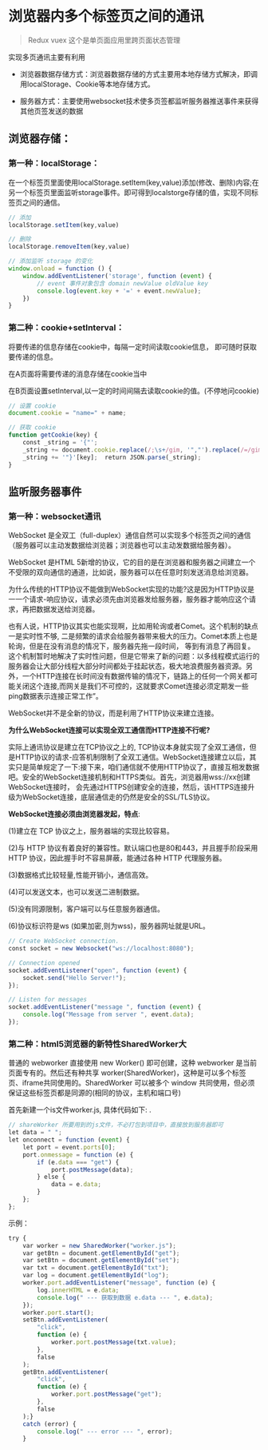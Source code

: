 # 浏览器内多个标签页之间的通讯

> Redux vuex 这个是单页面应用里跨页面状态管理

实现多页通讯主要有利用

- 浏览器数据存储方式：浏览器数据存储的方式主要用本地存储方式解决，即调用localStorage、Cookie等本地存储方式。

- 服务器方式：主要使用websocket技术使多页签都监听服务器推送事件来获得其他页签发送的数据

## 浏览器存储：

### 第一种：localStorage：

在一个标签页里面使用localStorage.setItem(key,value)添加(修改、删除)内容;在另一个标签页里面监听storage事件。即可得到localstorge存储的值，实现不同标签页之间的通信。

```js
// 添加
localStorage.setItem(key,value) 

// 删除
localStorage.removeItem(key,value) 

// 添加监听 storage 的变化
window.onload = function () {    
    window.addEventListener('storage', function (event) {      
        // event 事件对象包含 domain newValue oldValue key        
        console.log(event.key + '=' + event.newValue);    
    })
}
```

### 第二种：cookie+setInterval：

将要传递的信息存储在cookie中，每隔一定时间读取cookie信息， 即可随时获取要传递的信息。

在A页面将需要传递的消息存储在cookie当中

在B页面设置setInterval,以一定的时间间隔去读取cookie的值。(不停地问cookie)

```js
// 设置 cookie
document.cookie = "name=" + name;

// 获取 cookie
function getCookie(key) {  
    const _string = '{"';  
    _string += document.cookie.replace(/;\s+/gim, '","').replace(/=/gim, '":"');  
    _string += '"}'[key];  return JSON.parse(_string);
}
```

## 监听服务器事件

### 第一种：websocket通讯

WebSocket 是全双工（full-duplex）通信自然可以实现多个标签页之间的通信（服务器可以主动发数据给浏览器；浏览器也可以主动发数据给服务器）。

WebSocket 是HTML 5新增的协议，它的目的是在浏览器和服务器之间建立一个不受限的双向通信的通道，比如说，服务器可以在任意时刻发送消息给浏览器。

为什么传统的HTTP协议不能做到WebSocket实现的功能?这是因为HTTP协议是一一个请求-响应协议，请求必须先由浏览器发给服务器，服务器才能响应这个请求，再把数据发送给浏览器。

也有人说，HTTP协议其实也能实现啊，比如用轮询或者Comet。这个机制的缺点一是实时性不够, 二是频繁的请求会给服务器带来极大的压力。Comet本质上也是轮询，但是在没有消息的情况下，服务器先拖一段时间， 等到有消息了再回复。这个机制暂时地解决了实时性问题，但是它带来了新的问题：以多线程模式运行的服务器会让大部分线程大部分时间都处于挂起状态，极大地浪费服务器资源。另外，一个HTTP连接在长时间没有数据传输的情况下，链路上的任何一个网关都可能关闭这个连接,而网关是我们不可控的，这就要求Comet连接必须定期发一些ping数据表示连接正常工作”。

WebSocket并不是全新的协议，而是利用了HTTP协议来建立连接。

**为什么WebSocket连接可以实现全双工通信而HTTP连接不行呢?**

实际上通讯协议是建立在TCP协议之上的, TCP协议本身就实现了全双工通信，但是HTTP协议的请求-应答机制限制了全双工通信。WebSocket连接建立以后，其实只是简单规定了一下:接下来，咱们通信就不使用HTTP协议了，直接互相发数据吧。安全的WebSocket连接机制和HTTPS类似。首先，浏览器用wss://xx创建WebSocket连接时， 会先通过HTTPS创建安全的连接，然后，该HTTPS连接升级为WebSocket连接，底层通信走的仍然是安全的SSL/TLS协议。

**WebSocket连接必须由浏览器发起，特点**:

(1)建立在 TCP 协议之上，服务器端的实现比较容易。

(2)与 HTTP 协议有着良好的兼容性。默认端口也是80和443，并且握手阶段采用 HTTP 协议，因此握手时不容易屏蔽，能通过各种 HTTP 代理服务器。

(3)数据格式比较轻量,性能开销小，通信高效。

(4)可以发送文本，也可以发送二进制数据。

(5)没有同源限制，客户端可以与任意服务器通信。

(6)协议标识符是ws (如果加密,则为wss)，服务器网址就是URL。

```js
// Create WebSocket connection.
const socket = new Websocket("ws://localhost:8080");

// Connection opened
socket.addEventListener("open", function (event) {  
    socket.send("Hello Server!");
});

// Listen for messages
socket.addEventListener("message ", function (event) {  
    console.log("Message from server ", event.data);
});
```

### 第二种：html5浏览器的新特性SharedWorker大

普通的 webworker 直接使用 new Worker() 即可创建，这种 webworker 是当前页面专有的。然后还有种共享 worker(SharedWorker)，这种是可以多个标签页、iframe共同使用的。SharedWorker 可以被多个 window 共同使用，但必须保证这些标签页都是同源的(相同的协议，主机和端口号)

首先新建一个is文件worker.js, 具体代码如下: .

```js
// shareWorker 所要用到的js文件，不必打包到项目中，直接放到服务器即可
let data = " ";
let onconnect = function (event) {  
    let port = event.ports[0];  
    port.onmessage = function (e) {    
        if (e.data === "get") {      
            port.postMessage(data);    
        } else {      
            data = e.data;
        }  
    };
};
```

示例：

```js
try {  
    var worker = new SharedWorker("worker.js");  
    var getBtn = document.getElementById("get");  
    var setBtn = document.getElementById("set");  
    var txt = document.getElementById("txt");  
    var log = document.getElementById("log");  
    worker.port.addEventListener("message", function (e) {    
        log.innerHTML = e.data;    
        console.log(" --- 获取到数据 e.data --- ", e.data);  
    });  
    worker.port.start();  
    setBtn.addEventListener(    
        "click",    
        function (e) {      
            worker.port.postMessage(txt.value);    
        },    
        false  
    );  
    getBtn.addEventListener(    
        "click",    
        function (e) {      
            worker.port.postMessage("get");    
        },    
        false  
    );} 
    catch (error) {  
        console.log(" --- error --- ", error);
    }
```



